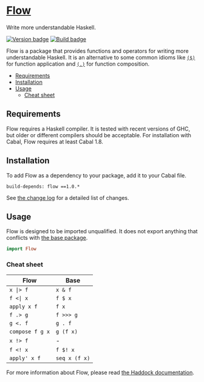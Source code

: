 # [Flow][]

Write more understandable Haskell.

[![Version badge][]][version]
[![Build badge][]][build]

Flow is a package that provides functions and operators for writing more
understandable Haskell. It is an alternative to some common idioms like
[`($)`][] for function application and [`(.)`][] for function composition.

-   [Requirements](#requirements)
-   [Installation](#installation)
-   [Usage](#usage)
    -   [Cheat sheet](#cheat-sheet)

## Requirements

Flow requires a Haskell compiler. It is tested with recent versions of GHC, but
older or different compilers should be acceptable. For installation with Cabal,
Flow requires at least Cabal 1.8.

## Installation

To add Flow as a dependency to your package, add it to your Cabal file.

```
build-depends: flow ==1.0.*
```

See [the change log][] for a detailed list of changes.

## Usage

Flow is designed to be imported unqualified. It does not export anything that
conflicts with [the base package][].

``` hs
import Flow
```

### Cheat sheet

Flow            | Base
--------------- | -------------
<code>x &#124;> f</code> | `x & f`
<code>f <&#124; x</code> | `f $ x`
`apply x f`     | `f x`
`f .> g`        | `f >>> g`
`g <. f`        | `g . f`
`compose f g x` | `g (f x)`
`x !> f`        | -
`f <! x`        | `f $! x`
`apply' x f`    | `seq x (f x)`

For more information about Flow, please read [the Haddock documentation][].

[Flow]: http://taylor.fausak.me/flow/
[Version badge]: https://www.stackage.org/package/flow/badge/nightly?label=version
[version]: https://www.stackage.org/package/flow
[Build badge]: https://travis-ci.org/tfausak/flow.svg?branch=master
[build]: https://travis-ci.org/tfausak/flow
[`($)`]: http://hackage.haskell.org/package/base-4.8.0.0/docs/Prelude.html#v:-36-
[`(.)`]: http://hackage.haskell.org/package/base-4.8.0.0/docs/Prelude.html#v:.
[the change log]: CHANGELOG.md
[the base package]: http://hackage.haskell.org/package/base
[the haddock documentation]: https://hackage.haskell.org/package/flow/docs/Flow.html
